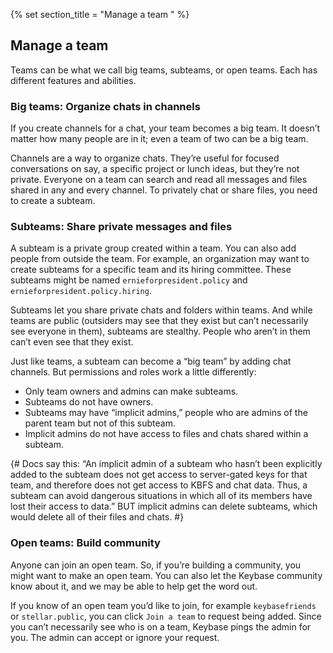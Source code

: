{% set section_title = "Manage a team  " %}

## Manage a team
Teams can be what we call big teams, subteams, or open teams. Each has different features and abilities.

### Big teams: Organize chats in channels
If you create channels for a chat, your team becomes a big team. It doesn’t matter how many people are in it; even a team of two can be a big team.

Channels are a way to organize chats. They’re useful for focused conversations on say, a specific project or lunch ideas, but they’re not private. Everyone on a team can search and read all messages and files shared in any and every channel. To privately chat or share files, you need to create a subteam.

### Subteams: Share private messages and files
A subteam is a private group created within a team. You can also add people from outside the team. For example, an organization may want to create subteams for a specific team and its hiring committee. These subteams might be named `ernieforpresident.policy` and `ernieforpresident.policy.hiring`.

Subteams let you share private chats and folders within teams. And while teams are public (outsiders may see that they exist but can’t necessarily see everyone in them), subteams are stealthy. People who aren’t in them can’t even see that they exist.

Just like teams, a subteam can become a “big team” by adding chat channels. But permissions and roles work a little differently:

* Only team owners and admins can make subteams.
* Subteams do not have owners.
* Subteams may have “implicit admins,” people who are admins of the parent team but not of this subteam.
* Implicit admins do not have access to files and chats shared within a subteam.

{# Docs say this: “An implicit admin of a subteam who hasn’t been explicitly added to the subteam does not get access to server-gated keys for that team, and therefore does not get access to KBFS and chat data. Thus, a subteam can avoid dangerous situations in which all of its members have lost their access to data.” BUT implicit admins can delete subteams, which would delete all of their files and chats. #}

### Open teams: Build community
Anyone can join an open team. So, if you’re building a community, you might want to make an open team. You can also let the Keybase community know about it, and we may be able to help get the word out.

If you know of an open team you’d like to join, for example `keybasefriends` or `stellar.public`, you can click `Join a team` to request being added. Since you can’t necessarily see who is on a team, Keybase pings the admin for you. The admin can accept or ignore your request.
